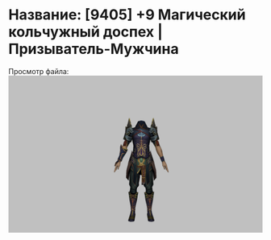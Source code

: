 # Название: [9405] +9 Магический кольчужный доспех | Призыватель-Мужчина

Просмотр файла:
![p080005.png](p080005.png)